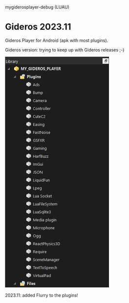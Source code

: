 mygiderosplayer-debug (LUAU)

Gideros 2023.11
=======

Gideros Player for Android (apk with most plugins).

Gideros version: trying to keep up with Gideros releases ;-)

![pic](ss/gideros_player_plugins_apk.png)

2023.11: added Flurry to the plugins!
